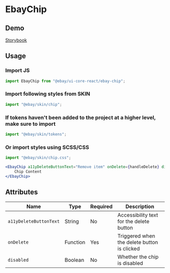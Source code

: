 # EbayChip

## Demo

[Storybook](https://opensource.ebay.com/ebayui-core-react/main/?path=/docs/building-blocks-ebay-chip--docs)

## Usage

### Import JS

```jsx harmony
import EbayChip from "@ebay/ui-core-react/ebay-chip";
```

### Import following styles from SKIN

```jsx harmony
import "@ebay/skin/chip";
```

### If tokens haven't been added to the project at a higher level, make sure to import

```jsx harmony
import "@ebay/skin/tokens";
```

### Or import styles using SCSS/CSS

```jsx harmony
import "@ebay/skin/chip.css";
```

```jsx harmony
<EbayChip a11yDeleteButtonText="Remove item" onDelete={handleDelete} disabled={false}>
    Chip Content
</EbayChip>
```

## Attributes

| Name                   | Type     | Required | Description                                 |
| ---------------------- | -------- | -------- | ------------------------------------------- |
| `a11yDeleteButtonText` | String   | No       | Accessibility text for the delete button    |
| `onDelete`             | Function | Yes      | Triggered when the delete button is clicked |
| `disabled`             | Boolean  | No       | Whether the chip is disabled                |

